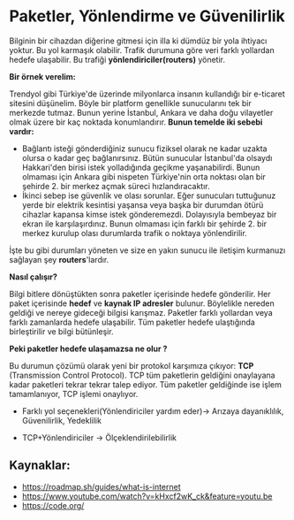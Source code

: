 # Paketler, Yönlendirme ve Güvenilirlik

Bilginin bir cihazdan diğerine gitmesi için illa ki dümdüz bir yola ihtiyacı yoktur. Bu yol karmaşık olabilir. Trafik durumuna göre veri farklı yollardan hedefe ulaşabilir. Bu trafiği **yönlendiriciler(routers)** yönetir.

**Bir örnek verelim:**

Trendyol gibi Türkiye'de üzerinde milyonlarca insanın kullandığı bir e-ticaret sitesini düşünelim. Böyle bir platform genellikle sunucularını tek bir merkezde tutmaz. Bunun yerine İstanbul, Ankara ve daha doğu vilayetler olmak üzere bir kaç noktada konumlandırır. **Bunun temelde iki sebebi vardır:**

* Bağlantı isteği gönderdiğiniz sunucu fiziksel olarak ne kadar uzakta olursa o kadar geç bağlanırsınız. Bütün sunucular İstanbul'da olsaydı Hakkari'den birisi istek yolladığında geçikme yaşanabilirdi. Bunun olmaması için Ankara gibi nispeten Türkiye'nin orta noktası olan bir şehirde 2. bir merkez açmak süreci hızlandıracaktır.
* İkinci sebep ise güvenlik ve olası sorunlar. Eğer sunucuları tuttuğunuz yerde bir elektrik kesintisi yaşansa veya başka bir durumdan ötürü cihazlar kapansa kimse istek gönderemezdi. Dolayısıyla bembeyaz bir ekran ile karşılaşırdınız. Bunun olmaması için farklı bir şehirde 2. bir merkez kurulup olası durumlarda trafik o noktaya yönlendirilir.

İşte bu gibi durumları yöneten ve size en yakın sunucu ile iletişim kurmanuzı sağlayan şey **routers**'lardır.

**Nasıl çalışır?**

Bilgi bitlere dönüştükten sonra paketler içerisinde hedefe gönderilir. Her paket içerisinde **hedef** ve **kaynak IP adresler** bulunur. Böylelikle nereden geldiği ve nereye gideceği bilgisi karışmaz. Paketler farklı yollardan veya farklı zamanlarda hedefe ulaşabilir. Tüm paketler hedefe ulaştığında birleştirilir ve bilgi bütünleşir.

**Peki paketler hedefe ulaşamazsa ne olur ?**

Bu durumun çözümü olarak yeni bir protokol karşımıza çıkıyor: **TCP** (Transmission Control Protocol). TCP tüm paketlerin geldiğini onaylayana kadar paketleri tekrar tekrar talep ediyor. Tüm paketler geldiğinde ise işlem tamamlanıyor, TCP işlemi onaylıyor.

* Farklı yol seçenekleri(Yönlendiriciler yardım eder)-> Arızaya dayanıklılık, Güvenilirlik, Yedeklilik

* TCP+Yönlendiriciler -> Ölçeklendirilebilirlik

## Kaynaklar:
- https://roadmap.sh/guides/what-is-internet
- https://www.youtube.com/watch?v=kHxcf2wK_ck&feature=youtu.be
- https://code.org/

